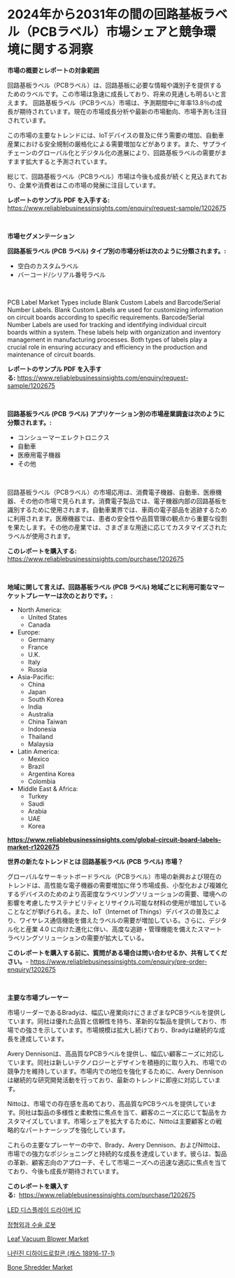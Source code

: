 <p><h1>2024年から2031年の間の回路基板ラベル（PCBラベル）市場シェアと競争環境に関する洞察</h1></p><p><strong>市場の概要とレポートの対象範囲</strong></p>
<p><p>回路基板ラベル（PCBラベル）は、回路基板に必要な情報や識別子を提供するためのラベルです。この市場は急速に成長しており、将来の見通しも明るいと言えます。 回路基板ラベル（PCBラベル）市場は、予測期間中に年率13.8％の成長が期待されています。現在の市場成長分析や最新の市場動向、市場予測も注目されています。</p><p>この市場の主要なトレンドには、IoTデバイスの普及に伴う需要の増加、自動車産業における安全規制の厳格化による需要増加などがあります。また、サプライチェーンのグローバル化とデジタル化の進展により、回路基板ラベルの需要がますます拡大すると予測されています。</p><p>総じて、回路基板ラベル（PCBラベル）市場は今後も成長が続くと見込まれており、企業や消費者はこの市場の発展に注目しています。</p></p>
<p><strong>レポートのサンプル PDF を入手する:</strong> <a href="https://www.reliablebusinessinsights.com/enquiry/request-sample/1202675">https://www.reliablebusinessinsights.com/enquiry/request-sample/1202675</a></p>
<p>&nbsp;</p>
<p><strong>市場セグメンテーション</strong></p>
<p><strong>回路基板ラベル (PCB ラベル) タイプ別の市場分析は次のように分類されます。:</strong></p>
<p><ul><li>空白のカスタムラベル</li><li>バーコード/シリアル番号ラベル</li></ul></p>
<p>&nbsp;</p>
<p><p>PCB Label Market Types include Blank Custom Labels and Barcode/Serial Number Labels. Blank Custom Labels are used for customizing information on circuit boards according to specific requirements. Barcode/Serial Number Labels are used for tracking and identifying individual circuit boards within a system. These labels help with organization and inventory management in manufacturing processes. Both types of labels play a crucial role in ensuring accuracy and efficiency in the production and maintenance of circuit boards.</p></p>
<p><strong>レポートのサンプル PDF を入手する:</strong>&nbsp;<a href="https://www.reliablebusinessinsights.com/enquiry/request-sample/1202675">https://www.reliablebusinessinsights.com/enquiry/request-sample/1202675</a></p>
<p>&nbsp;</p>
<p><strong> 回路基板ラベル (PCB ラベル) アプリケーション別の市場産業調査は次のように分類されます。:</strong></p>
<p><ul><li>コンシューマーエレクトロニクス</li><li>自動車</li><li>医療用電子機器</li><li>その他</li></ul></p>
<p>&nbsp;</p>
<p><p>回路基板ラベル（PCBラベル）の市場応用は、消費電子機器、自動車、医療機器、その他の市場で見られます。消費電子製品では、電子機器内部の回路基板を識別するために使用されます。自動車業界では、車両の電子部品を追跡するために利用されます。医療機器では、患者の安全性や品質管理の観点から重要な役割を果たします。その他の産業では、さまざまな用途に応じてカスタマイズされたラベルが使用されます。</p></p>
<p><strong>このレポートを購入する:</strong>&nbsp; <a href="https://www.reliablebusinessinsights.com/purchase/1202675">https://www.reliablebusinessinsights.com/purchase/1202675</a></p>
<p>&nbsp;</p>
<p><strong>地域に関して言えば、回路基板ラベル (PCB ラベル) 地域ごとに利用可能なマーケットプレーヤーは次のとおりです。:</strong></p>
<p><ul>
    <li>
        North America:
        <ul>
            <li>United States</li>
            <li>Canada</li>
        </ul>
    </li>
    <li>
        Europe:
        <ul>
            <li>Germany</li>
            <li>France</li>
            <li>U.K.</li>
            <li>Italy</li>
            <li>Russia</li>
        </ul>
    </li>
    <li>
        Asia-Pacific:
        <ul>
            <li>China</li>
            <li>Japan</li>
            <li>South Korea</li>
            <li>India</li>
            <li>Australia</li>
            <li>China Taiwan</li>
            <li>Indonesia</li>
            <li>Thailand</li>
            <li>Malaysia</li>
        </ul>
    </li>
    <li>
        Latin America:
        <ul>
            <li>Mexico</li>
            <li>Brazil</li>
            <li>Argentina Korea</li>
            <li>Colombia</li>
        </ul>
    </li>
    <li>
        Middle East & Africa:
        <ul>
            <li>Turkey</li>
            <li>Saudi</li>
            <li>Arabia</li>
            <li>UAE</li>
            <li>Korea</li>
        </ul>
    </li>
    </ul></p>
<p><strong><a href="https://www.reliablebusinessinsights.com/global-circuit-board-labels-market-r1202675">https://www.reliablebusinessinsights.com/global-circuit-board-labels-market-r1202675</a></strong>&nbsp;</p>
<p><strong>世界の新たなトレンドとは 回路基板ラベル (PCB ラベル) 市場？</strong></p>
<p><p>グローバルなサーキットボードラベル（PCBラベル）市場の新興および現在のトレンドは、高性能な電子機器の需要増加に伴う市場成長、小型化および複雑化するデバイスのためのより高密度なラベリングソリューションの需要、環境への影響を考慮したサステナビリティとリサイクル可能な材料の使用が増加していることなどが挙げられる。また、IoT（Internet of Things）デバイスの普及により、ワイヤレス通信機能を備えたラベルの需要が増加している。さらに、デジタル化と産業 4.0 に向けた進化に伴い、高度な追跡・管理機能を備えたスマートラベリングソリューションの需要が拡大している。</p></p>
<p><strong>このレポートを購入する前に、質問がある場合は問い合わせるか、共有してください。</strong>- <a href="https://www.reliablebusinessinsights.com/enquiry/pre-order-enquiry/1202675">https://www.reliablebusinessinsights.com/enquiry/pre-order-enquiry/1202675</a></p>
<p>&nbsp;</p>
<p><strong>主要な市場プレーヤー</strong></p>
<p><p>市場リーダーであるBradyは、幅広い産業向けにさまざまなPCBラベルを提供しています。同社は優れた品質と信頼性を持ち、革新的な製品を提供しており、市場での強さを示しています。市場規模は拡大し続けており、Bradyは継続的な成長を達成しています。</p><p>Avery Dennisonは、高品質なPCBラベルを提供し、幅広い顧客ニーズに対応しています。同社は新しいテクノロジーとデザインを積極的に取り入れ、市場での競争力を維持しています。市場内での地位を強化するために、Avery Dennisonは継続的な研究開発活動を行っており、最新のトレンドに即座に対応しています。</p><p>Nittoは、市場での存在感を高めており、高品質なPCBラベルを提供しています。同社は製品の多様性と柔軟性に焦点を当て、顧客のニーズに応じて製品をカスタマイズしています。市場シェアを拡大するために、Nittoは主要顧客との戦略的なパートナーシップを強化しています。</p><p>これらの主要なプレーヤーの中で、Brady、Avery Dennison、およびNittoは、市場での強力なポジショニングと持続的な成長を達成しています。彼らは、製品の革新、顧客志向のアプローチ、そして市場ニーズへの迅速な適応に焦点を当てており、今後も成長が期待されています。</p></p>
<p><strong>このレポートを購入する:</strong>&nbsp;&nbsp;<a href="https://www.reliablebusinessinsights.com/purchase/1202675">https://www.reliablebusinessinsights.com/purchase/1202675</a></p>
<p><p><a href="https://medium.com/@constantinvon/2024%EB%85%84%EB%B6%80%ED%84%B0-2031%EB%85%84%EA%B9%8C%EC%A7%80-%EC%98%88%EC%B8%A1%EB%90%9C-led-%EB%94%94%EC%8A%A4%ED%94%8C%EB%A0%88%EC%9D%B4-%EB%93%9C%EB%9D%BC%EC%9D%B4%EB%B2%84-ic-%EC%8B%9C%EC%9E%A5-%EB%8F%99%ED%96%A5-%EB%B0%8F-%EC%8B%9C%EC%9E%A5-%EB%B6%84%EC%84%9D-36a699b68ae4">LED 디스플레이 드라이버 IC</a></p><p><a href="https://github.com/amuji413411/Market-Research-Report-List-1/blob/main/8788402103245.md">정형외과 수술 로봇</a></p><p><a href="https://github.com/bobicer/Market-Research-Report-List-3/blob/main/leaf-vacuum-blower-market.md">Leaf Vacuum Blower Market</a></p><p><a href="https://medium.com/@jerrodhilll68/2024%EB%85%84%EB%B6%80%ED%84%B0-2031%EB%85%84%EA%B9%8C%EC%A7%80-%EA%B8%B0%EA%B0%84%EC%97%90-%EB%8C%80%ED%95%9C-%EB%82%98%EB%A6%B0%EA%B2%90-%EB%94%94%ED%95%98%EC%9D%B4%EB%93%9C%EB%A1%9C%EC%BA%98%EC%BD%94%EB%84%A4-cas-18916-17-1-%EC%8B%9C%EC%9E%A5-%EB%B6%84%EC%84%9D-%EB%B0%8F-%ED%81%AC%EA%B8%B0-%EC%98%88%EC%B8%A1-76ce7fcec4bb">나린진 디하이드로칼콘 (캐스 18916-17-1)</a></p><p><a href="https://github.com/globismark/Market-Research-Report-List-3/blob/main/bone-shredder-market.md">Bone Shredder Market</a></p></p>